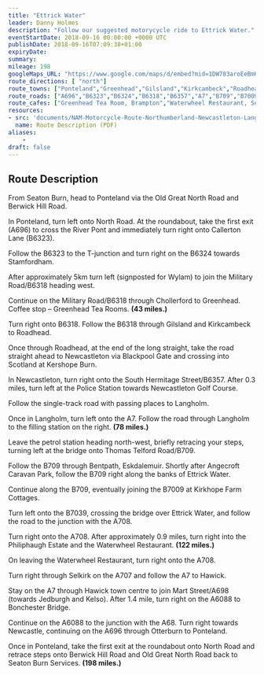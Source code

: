 ```yaml
---
title: "Ettrick Water"
leader: Danny Holmes
description: "Follow our suggested motorycycle ride to Ettrick Water."
eventStartDate: 2018-09-16 00:00:00 +0000 UTC
publishDate: 2018-09-16T07:09:38+01:00
expiryDate:
summary:
mileage: 198
googleMaps_URL: "https://www.google.com/maps/d/embed?mid=1DW783aroEeBmKgCtgjwvpzl6xZQskEwH"
route_directions: [ "north"]
route_towns: ["Ponteland","Greenhead","Gilsland","Kirkcambeck","Roadhead","Newcastleton","Blackpool Gate","Kershope Burn","Langholm","Bentpath","Eskdalemuir","Selkirk","Hawick","Bonchester Bridge","Otterburn"]
route_roads: ["A696","B6323","B6324","B6318","B6357","A7","B709","B7009","B7039","A708","A698","A6088","A68"]
route_cafes: ["Greenhead Tea Room, Brampton","Waterwheel Restaurant, Selkirk"]
resources:
- src: 'documents/NAM-Motorcycle-Route-Northumberland-Newcastleton-Langholm-Ettrick-Water.pdf'
  name: Route Description (PDF)
aliases:
    - 
draft: false
---
```


## Route Description

From Seaton Burn, head to Ponteland via the Old Great North Road and Berwick Hill Road.

In Ponteland, turn left onto North Road. At the roundabout, take the first exit (A696) to cross the River Pont and immediately turn right onto Callerton Lane (B6323).

Follow the B6323 to the T-junction and turn right on the B6324 towards Stamfordham.

After approximately 5km turn left (signposted for Wylam) to join the Military Road/B6318 heading west.

Continue on the Military Road/B6318 through Chollerford to Greenhead.
Coffee stop – Greenhead Tea Rooms. **(43 miles.)** 

Turn right onto B6318. Follow the B6318 through Gilsland and Kirkcambeck to Roadhead.

Once through Roadhead, at the end of the long straight, take the road straight ahead to Newcastleton via Blackpool Gate and crossing into Scotland at Kershope Burn.

In Newcastleton, turn right onto the South Hermitage Street/B6357. After 0.3 miles, turn left at the Police Station towards Newcastleton Golf Course.

Follow the single-track road with passing places to Langholm.

Once in Langholm, turn left onto the A7. Follow the road through Langholm to the filling station on the right. **(78 miles.)** 

Leave the petrol station heading north-west, briefly retracing your steps, turning left at the bridge onto Thomas Telford Road/B709.

Follow the B709 through Bentpath, Eskdalemuir. Shortly after Angecroft Caravan Park, follow the B709 right along the banks of Ettrick Water.

Continue along the B709, eventually joining the B7009 at Kirkhope Farm Cottages.

Turn left onto the B7039, crossing the bridge over Ettrick Water, and follow the road to the junction with the A708.

Turn right onto the A708. After approximately 0.9 miles, turn right into the Philiphaugh Estate and the Waterwheel Restaurant. **(122 miles.)** 

On leaving the Waterwheel Restaurant, turn right onto the A708.

Turn right through Selkirk on the A707 and follow the A7 to Hawick.

Stay on the A7 through Hawick town centre to join Mart Street/A698 (towards Jedburgh and Kelso).
After 1.4 mile, turn right on the A6088 to Bonchester Bridge.

Continue on the A6088 to the junction with the A68. Turn right towards Newcastle, continuing on the A696 through Otterburn to Ponteland.

Once in Ponteland, take the first exit at the roundabout onto North Road and retrace steps onto Berwick Hill Road and Old Great North Road back to Seaton Burn Services. **(198 miles.)**
